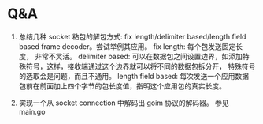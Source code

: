 # Q&A

1. 总结几种 socket 粘包的解包方式: fix length/delimiter based/length field based frame decoder。尝试举例其应用。
   fix length: 每个包发送固定长度， 非常不灵活。
   delimiter based: 可以在数据包之间设置边界，如添加特殊符号，这样，接收端通过这个边界就可以将不同的数据包拆分开， 特殊符号的选取会是问题，而且不通用。
   length field based: 每次发送一个应用数据包前在前面加上四个字节的包长度值，指明这个应用包的真实长度。

2. 实现一个从 socket connection 中解码出 goim 协议的解码器。
   参见 main.go
